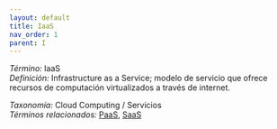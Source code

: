 ```yaml
---
layout: default
title: IaaS
nav_order: 1
parent: I
---
```


*Término:* IaaS  
*Definición:* Infrastructure as a Service; modelo de servicio que ofrece recursos de computación virtualizados a través de internet.

*Taxonomía:* Cloud Computing / Servicios  
*Términos relacionados:* [PaaS](https://maleniski.github.io/diccionario-angl-tec-mx/docs/alfabeticamente/P/paas/), [SaaS](https://maleniski.github.io/diccionario-angl-tec-mx/docs/alfabeticamente/S/saas/)
